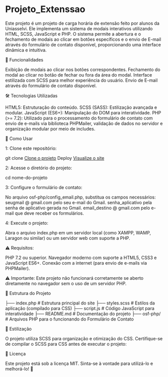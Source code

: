 # Projeto_Extenssao

Este projeto é um projeto de carga horária de extensão feito por alunos da Uniasselvi. Ele implementa um sistema de modais interativos utilizando HTML, SCSS, JavaScript e PHP. O sistema permite a abertura e o fechamento de modais ao clicar em botões específicos e o envio de E-mail através do formulário de contato disponível, proporcionando uma interface dinâmica e intuitiva.

📌 Funcionalidades

Exibição de modais ao clicar nos botões correspondentes.
Fechamento do modal ao clicar no botão de fechar ou fora da área do modal.
Interface estilizada com SCSS para melhor experiência do usuário.
Envio de E-mail através do formulário de contato disponível.

🛠️ Tecnologias Utilizadas

HTML5: Estruturação do conteúdo.
SCSS (SASS): Estilização avançada e modular.
JavaScript (ES6+): Manipulação do DOM para interatividade.
PHP (>= 7.2): Utilizado para o processamento do formulário de contato com envio de e-mails via biblioteca PHPMailer, validação de dados no servidor e organização modular por meio de includes.

🚀 Como Usar

1: Clone este repositório:

git clone [Clone o projeto](https://github.com/vieiradg/Extensao_Violencia_Domestica.git)
Deploy [Visualize o site](https://vieiradg.github.io/Extensao_Violencia_Domestica/)

2: Acesse o diretório do projeto:

cd nome-do-projeto

3: Configure o formulário de contato:

No arquivo osf-php/config_email.php, substitua os campos necessários:
seugmail @ gmail.com pelo seu e-mail do Gmail.
senha_aplicativo pela senha de aplicativo gerada no Gmail.
email_destino @ gmail.com pelo e-mail que deve receber os formulários.

4: Execute o projeto:

Abra o arquivo index.php em um servidor local (como XAMPP, WAMP, Laragon ou similar) ou um servidor web com suporte a PHP.

⚠️ Requisitos:

PHP 7.2 ou superior.
Navegador moderno com suporte a HTML5, CSS3 e JavaScript ES6+.
Conexão com a internet (para envio de e-mails via PHPMailer).

⚠️ Importante: Este projeto não funcionará corretamente se aberto diretamente no navegador sem o uso de um servidor PHP.


📂 Estrutura do Projeto

├── index.php        # Estrutura principal do site
├── styles.scss       # Estilos da aplicação (compilado para CSS)
├── script.js         # Código JavaScript para interatividade
├── README.md         # Documentação do projeto
├── osf-php/		  # Arquivos PHP para o funcionando do Formulário de Contato

🎨 Estilização

O projeto utiliza SCSS para organização e otimização do CSS. Certifique-se de compilar o SCSS para CSS antes de executar o projeto:

📝 Licença

Este projeto está sob a licença MIT. Sinta-se à vontade para utilizá-lo e melhorá-lo! 🎉
